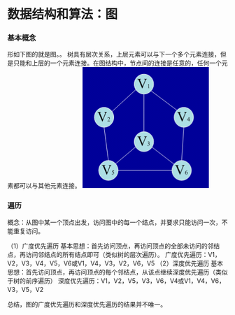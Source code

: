 # 数据结构和算法：图

### 基本概念
形如下图的就是图。。
树具有层次关系，上层元素可以与下一个多个元素连接，但是只能和上层的一个元素连接。在图结构中，节点间的连接是任意的，任何一个元素都可以与其他元素连接。
![图](img/图.png)

### 遍历
概念：从图中某一个顶点出发，访问图中的每一个结点，并要求只能访问一次，不能重复访问。

（1）广度优先遍历
       基本思想：首先访问顶点，再访问顶点的全部未访问的邻结点，再访问邻结点的所有结点即可（类似树的层次遍历）。
       广度优先遍历：V1，V2，V3，V4，V5，V6或V1，V4，V3，V2，V6，V5
（2）深度优先遍历
       基本思想：首先访问顶点，再访问顶点的每个邻结点，从该点继续深度优先遍历（类似于树的前序遍历）
       深度优先遍历：V1，V2，V5，V3，V6，V4或V1，V4，V6，V3，V5，V2

总结，图的广度优先遍历和深度优先遍历的结果并不唯一。
